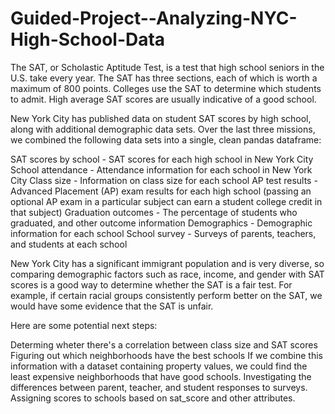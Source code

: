 # Guided-Project--Analyzing-NYC-High-School-Data

The SAT, or Scholastic Aptitude Test, is a test that high school seniors in the U.S. take every year. The SAT has three sections, each of which is worth a maximum of 800 points. Colleges use the SAT to determine which students to admit. High average SAT scores are usually indicative of a good school.

New York City has published data on student SAT scores by high school, along with additional demographic data sets. Over the last three missions, we combined the following data sets into a single, clean pandas dataframe:

SAT scores by school - SAT scores for each high school in New York City
School attendance - Attendance information for each school in New York City
Class size - Information on class size for each school
AP test results - Advanced Placement (AP) exam results for each high school (passing an optional AP exam in a particular subject can earn a student college credit in that subject)
Graduation outcomes - The percentage of students who graduated, and other outcome information
Demographics - Demographic information for each school
School survey - Surveys of parents, teachers, and students at each school

New York City has a significant immigrant population and is very diverse, so comparing demographic factors such as race, income, and gender with SAT scores is a good way to determine whether the SAT is a fair test. For example, if certain racial groups consistently perform better on the SAT, we would have some evidence that the SAT is unfair.

 Here are some potential next steps:

Determing wheter there's a correlation between class size and SAT scores
Figuring out which neighborhoods have the best schools
If we combine this information with a dataset containing property values, we could find the least expensive neighborhoods that have good schools.
Investigating the differences between parent, teacher, and student responses to surveys.
Assigning scores to schools based on sat_score and other attributes.
